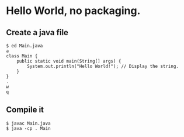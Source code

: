# Hello World, no packaging.

## Create a java file

```
$ ed Main.java
a
class Main {
    public static void main(String[] args) {
        System.out.println("Hello World!"); // Display the string.
    }
}
.
w
q
```

## Compile it

```
$ javac Main.java
$ java -cp . Main

```

